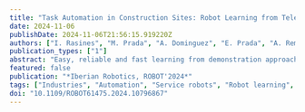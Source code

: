 ```yaml
---
title: "Task Automation in Construction Sites: Robot Learning from Teleoperated Demonstrations"
date: 2024-11-06
publishDate: 2024-11-06T21:56:15.919220Z
authors: ["I. Rasines", "M. Prada", "A. Dominguez", "E. Prada", "A. Remazeilles", "I. Cabanes", ]
publication_types: ["1"]
abstract: "Easy, reliable and fast learning from demonstration approaches are desirable for task automation in construction sites. Unlike in classic assembly industry where the robot acts in a well-controlled setting, construction sites are unstructured and constantly changing environments. Therefore both workers and robots have to easily adapt to new working scenarios. In this paper we propose a method for automating the joint filling with mastic using a single human demonstration. The demonstration is performed by a human via teleoperation. The learning phase aims at estimating the appropriate tuning parameters of the admittance controller used to reproduce the human motion. Early stage laboratory testings presented in this document demonstrate the validity of the proposed learning scheme."
featured: false
publication: "*Iberian Robotics, ROBOT'2024*"
tags: ["Industries", "Automation", "Service robots", "Robot learning", "Filling", "Reliability", "Admittance", "Tuning", "Assembly", "Testing"]
doi: "10.1109/ROBOT61475.2024.10796867"
---
```

